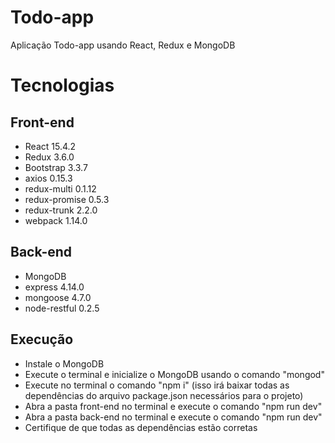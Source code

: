 # Todo-app
Aplicação Todo-app usando React, Redux e MongoDB

# Tecnologias
## Front-end
- React 15.4.2
- Redux 3.6.0
- Bootstrap 3.3.7
- axios 0.15.3
- redux-multi 0.1.12
- redux-promise 0.5.3
- redux-trunk 2.2.0
- webpack 1.14.0

## Back-end
- MongoDB
- express 4.14.0
- mongoose 4.7.0
- node-restful 0.2.5

## Execução
- Instale o MongoDB
- Execute o terminal e inicialize o MongoDB usando o comando "mongod"
- Execute no terminal o comando "npm i" (isso irá baixar todas as dependências do arquivo package.json necessários para o projeto)
- Abra a pasta front-end no terminal e execute o comando "npm run dev"
- Abra a pasta back-end no terminal e execute o comando "npm run dev"
- Certifique de que todas as dependências estão corretas
